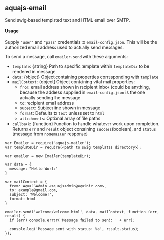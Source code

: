aquajs-email
------------

Send swig-based templated text and HTML email over SMTP.


#### Usage
Supply `"user"` and `"pass"` credentials to `email-config.json`. This will be the authorized email address used to actually send messages.

To send a message, call `emailer.send` with these arguments:
   * `template`: {string} Path to specific template within `templateDir` to be rendered in message
   * `data`: {object} Object containing properties corresponding with `template`
   * `mailContext`: {object} Object containing vital mail properties:
      - `from`: email address shown in recipient inbox (could be anything, because the address supplied in `email-config.json` is the one actually sending the message
      - `to`: recipient email address
      - `subject`: Subject line shown in message
      - `format`: Defaults to `text` unless set to `html`
      - `attachments`: Optional array of file paths
   * `callback`: {function} Function to handle whatever work upon completion. Returns `err` and `result` object containing `success`(boolean), and `status` (message from `nodemailer` response)

```
var Emailer = require('aquajs-mailer');
var templateDir = require(<path to swig templates directory>);

var emailer = new Emailer(templateDir);

var data = {
  message: "Hello World"
}

var mailContext = {
  from: AquaJSAdmin <aquajsadmin@equinix.com>,
  to: example@gmail.com,
  subject: 'Welcome!',
  format: html
}

emailer.send('welcome/welcome.html', data, mailContext, function (err, result) {
  if (err) console.error('Message failed to send: ' + err);
  
  console.log('Message sent with status: %s', result.status);
});
